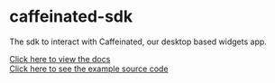 # caffeinated-sdk
The sdk to interact with Caffeinated, our desktop based widgets app.

[Click here to view the docs](https://casterlabs.github.io/caffeinated-sdk/)  
[Click here to see the example source code](https://github.com/Casterlabs/caffeinated-sdk/tree/gh-pages/Examples)
